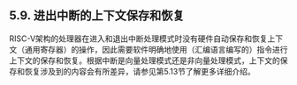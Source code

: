 ## **5.9. 进出中断的上下文保存和恢复**

RISC-V架构的处理器在进入和退出中断处理模式时没有硬件自动保存和恢复上下文（通用寄存器）的操作，因此需要软件明确地使用（汇编语言编写的）指令进行上下文的保存和恢复。根据中断是向量处理模式还是非向量处理模式，上下文的保存和恢复涉及到的内容会有所差异，请参见第5.13节了解更多详细介绍。

